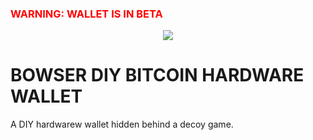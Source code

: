 <h3 style="color:red"> WARNING: WALLET IS IN BETA</h3>
<p align="center">
<img src="https://i.imgur.com/PJXob0B.png" />
</p>

<h1>BOWSER DIY BITCOIN HARDWARE WALLET</h1>
A DIY hardwarew wallet hidden behind a decoy game.

